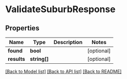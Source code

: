 # ValidateSuburbResponse

## Properties
Name | Type | Description | Notes
------------ | ------------- | ------------- | -------------
**found** | **bool** |  | [optional] 
**results** | **string[]** |  | [optional] 

[[Back to Model list]](../README.md#documentation-for-models) [[Back to API list]](../README.md#documentation-for-api-endpoints) [[Back to README]](../README.md)


